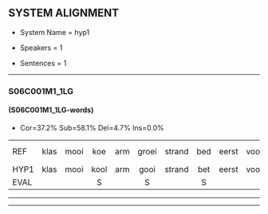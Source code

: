 
## SYSTEM ALIGNMENT

- System Name = hyp1

- Speakers = 1

- Sentences = 1

---

### S06C001M1_1LG

#### (S06C001M1_1LG-words)

- Cor=37.2%	Sub=58.1%	Del=4.7%	Ins=0.0%

|  |  |  |  |  |  |  |  |  |  |  |  |  |  |  |  |  |  |  |  |  |  |  |  |  |  |  |  |  |  |  |  |  |  |  |  |  |  |  |  |  |  |  |  |
|:--- |:---:|:---:|:---:|:---:|:---:|:---:|:---:|:---:|:---:|:---:|:---:|:---:|:---:|:---:|:---:|:---:|:---:|:---:|:---:|:---:|:---:|:---:|:---:|:---:|:---:|:---:|:---:|:---:|:---:|:---:|:---:|:---:|:---:|:---:|:---:|:---:|:---:|:---:|:---:|:---:|:---:|:---:|:---:|
| REF | klas | mooi | koe | arm | groei | strand | bed | eerst | voor | draai | * | sjaal | herfst | duur*(deur) | straat | leeuw | clown | hoek | krant | hout | vriend | gauw | chips | groen | feest | reis | jas | huis | paard | vijf | muts | * | nieuw | kind | bang | oog | zacht | schoen | plas | neus | knoop | * | plank |
| HYP1 | klas | mooi | kool | arm | gooi | strand | bet | eerst | voor | draai | sai | jal | gereft | deurstraat | leuw | ko | hin | hook | geld | geld | vriend | geld | sips | groon | feest | asis | jas | res | paart | vijf |  | mut | nee | kind | ban | oog | zacht | schoon | klas | neus | knoop |  | plaklenk |
| EVAL |  |  | S |  | S |  | S |  |  |  | S | S | S | S | S | S | S | S | S | S |  | S | S | S |  | S |  | S | S |  | D | S | S |  | S |  |  | S | S |  |  | D | S |
---

---
